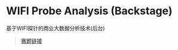 # WIFI Probe Analysis (Backstage)
基于WIFI探针的商业大数据分析技术(后台)

>[赛题链接](http://www.cnsoftbei.com/bencandy.php?fid=148&aid=1515)